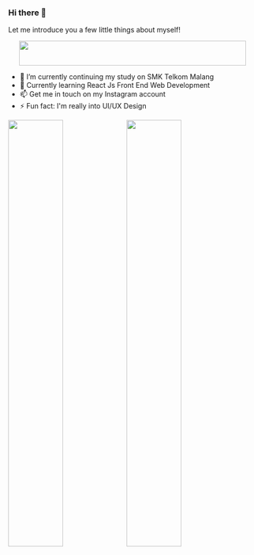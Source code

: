 ### Hi there 👋
Let me introduce you a few little things about myself!
<p align="center">
  <img aligm="center" width="460" height="50" src="https://readme-typing-svg.herokuapp.com?duration=10000&color=E5289E&multiline=true&width=920&lines=UI%2FUX+Design%2C+Front+End+Web+Dev+Enthusiast">
</p>

<!-- **RayNanta/RayNanta** is a ✨ _special_ ✨ repository because its `README.md` (this file) appears on your GitHub profile.

Here are some ideas to get you started: -->

- :school_satchel: I’m currently continuing my study on SMK Telkom Malang
- 🌱 Currently learning React Js Front End Web Development
- 📫 Get me in touch on my Instagram account
- ⚡ Fun fact: I'm really into UI/UX Design


<img align="left" width=47% src="https://github-readme-stats.vercel.app/api?username=RayNanta&show_icons=true&theme=synthwave" />
<img align="left" width=47% src="http://github-readme-streak-stats.herokuapp.com?user=RayNanta&theme=synthwave&date_format=M%20j%5B%2C%20Y%5D" />



